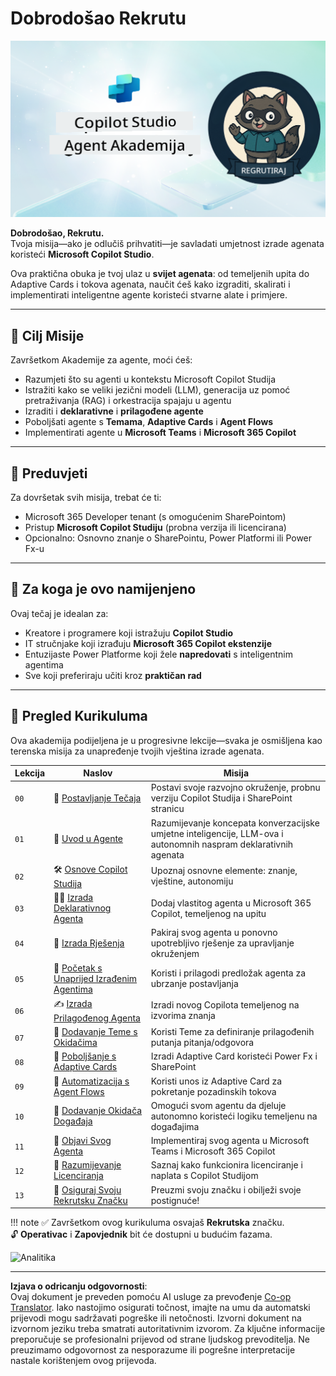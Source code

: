 <!--
CO_OP_TRANSLATOR_METADATA:
{
  "original_hash": "8b5ecad9d5d073ea3f4c2b844e80f2e5",
  "translation_date": "2025-10-20T23:19:22+00:00",
  "source_file": "docs/recruit/README.md",
  "language_code": "hr"
}
-->
# Dobrodošao Rekrutu

![Copilot Studio Agent Academy Recruit](../../../../translated_images/mcs-agent-academy-recruit-banner.f01c323f046afa313523de9d6da40d3774cc0fc0d1a4bf66e2ea0568b31b960c.hr.png)

**Dobrodošao, Rekrutu.**  
Tvoja misija—ako je odlučiš prihvatiti—je savladati umjetnost izrade agenata koristeći **Microsoft Copilot Studio**.

Ova praktična obuka je tvoj ulaz u **svijet agenata**: od temeljenih upita do Adaptive Cards i tokova agenata, naučit ćeš kako izgraditi, skalirati i implementirati inteligentne agente koristeći stvarne alate i primjere.

---

## 🎯 Cilj Misije

Završetkom Akademije za agente, moći ćeš:

- Razumjeti što su agenti u kontekstu Microsoft Copilot Studija
- Istražiti kako se veliki jezični modeli (LLM), generacija uz pomoć pretraživanja (RAG) i orkestracija spajaju u agentu
- Izraditi i **deklarativne** i **prilagođene agente**
- Poboljšati agente s **Temama**, **Adaptive Cards** i **Agent Flows**
- Implementirati agente u **Microsoft Teams** i **Microsoft 365 Copilot**

---

## 🧪 Preduvjeti

Za dovršetak svih misija, trebat će ti:

- Microsoft 365 Developer tenant (s omogućenim SharePointom)
- Pristup **Microsoft Copilot Studiju** (probna verzija ili licencirana)
- Opcionalno: Osnovno znanje o SharePointu, Power Platformi ili Power Fx-u

---

## 🧬 Za koga je ovo namijenjeno

Ovaj tečaj je idealan za:

- Kreatore i programere koji istražuju **Copilot Studio**
- IT stručnjake koji izrađuju **Microsoft 365 Copilot ekstenzije**
- Entuzijaste Power Platforme koji žele **napredovati** s inteligentnim agentima
- Sve koji preferiraju učiti kroz **praktičan rad**

---

## 🧭 Pregled Kurikuluma

Ova akademija podijeljena je u progresivne lekcije—svaka je osmišljena kao terenska misija za unapređenje tvojih vještina izrade agenata.

| Lekcija | Naslov | Misija |
|--------|-------|------------------|
| `00` | 🧰 [Postavljanje Tečaja](./00-course-setup/README.md) | Postavi svoje razvojno okruženje, probnu verziju Copilot Studija i SharePoint stranicu |
| `01` | 🧠 [Uvod u Agente](./01-introduction-to-agents/README.md) | Razumijevanje koncepata konverzacijske umjetne inteligencije, LLM-ova i autonomnih naspram deklarativnih agenata |
| `02` | 🛠️ [Osnove Copilot Studija](./02-copilot-studio-fundamentals/README.md) | Upoznaj osnovne elemente: znanje, vještine, autonomiju |
| `03` | 👩‍💻 [Izrada Deklarativnog Agenta](./03-create-a-declarative-agent-for-M365Copilot/README.md) | Dodaj vlastitog agenta u Microsoft 365 Copilot, temeljenog na upitu |
| `04` | 🧩 [Izrada Rješenja](./04-creating-a-solution/README.md) | Pakiraj svog agenta u ponovno upotrebljivo rješenje za upravljanje okruženjem |
| `05` | 🚀 [Početak s Unaprijed Izrađenim Agentima](./05-using-prebuilt-agents/README.md) | Koristi i prilagodi predložak agenta za ubrzanje postavljanja |
| `06` | ✍️ [Izrada Prilagođenog Agenta](./06-create-agent-from-conversation/README.md) | Izradi novog Copilota temeljenog na izvorima znanja |
| `07` | 🧠 [Dodavanje Teme s Okidačima](./07-add-new-topic-with-trigger/README.md) | Koristi Teme za definiranje prilagođenih putanja pitanja/odgovora |
| `08` | 🪪 [Poboljšanje s Adaptive Cards](./08-add-adaptive-card/README.md) | Izradi Adaptive Card koristeći Power Fx i SharePoint |
| `09` | 🔁 [Automatizacija s Agent Flows](./09-add-an-agent-flow/README.md) | Koristi unos iz Adaptive Card za pokretanje pozadinskih tokova |
| `10` | 🧭 [Dodavanje Okidača Događaja](./10-add-event-triggers/README.md) | Omogući svom agentu da djeluje autonomno koristeći logiku temeljenu na događajima |
| `11` | 📢 [Objavi Svog Agenta](./11-publish-your-agent/README.md) | Implementiraj svog agenta u Microsoft Teams i Microsoft 365 Copilot |
| `12` | 🪪 [Razumijevanje Licenciranja](./12-understanding-licensing/README.md) | Saznaj kako funkcionira licenciranje i naplata s Copilot Studijom |
| `13` | 🚨 [Osiguraj Svoju Rekrutsku Značku](./course-completion-badges-recruit/README.md) | Preuzmi svoju značku i obilježi svoje postignuće! |

!!! note
    ✅ Završetkom ovog kurikuluma osvajaš **Rekrutska** značku.  
    🔓 **Operativac** i **Zapovjednik** bit će dostupni u budućim fazama.

<!-- markdownlint-disable-next-line MD033 -->
<img src="https://m365-visitor-stats.azurewebsites.net/agent-academy/recruit" alt="Analitika" />

---

**Izjava o odricanju odgovornosti**:  
Ovaj dokument je preveden pomoću AI usluge za prevođenje [Co-op Translator](https://github.com/Azure/co-op-translator). Iako nastojimo osigurati točnost, imajte na umu da automatski prijevodi mogu sadržavati pogreške ili netočnosti. Izvorni dokument na izvornom jeziku treba smatrati autoritativnim izvorom. Za ključne informacije preporučuje se profesionalni prijevod od strane ljudskog prevoditelja. Ne preuzimamo odgovornost za nesporazume ili pogrešne interpretacije nastale korištenjem ovog prijevoda.